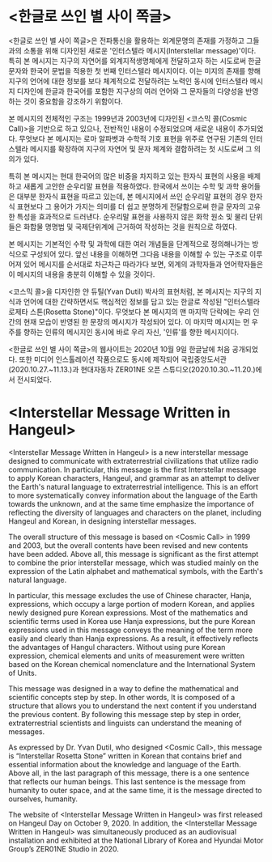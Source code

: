 # &lt;한글로 쓰인 별 사이 쪽글&gt;

&lt;한글로 쓰인 별 사이 쪽글&gt;은 전파통신을 활용하는 외계문명의 존재를 가정하고 그들과의 소통을 위해 디자인된 새로운 '인터스텔라 메시지(Interstellar message)'이다. 특히 본 메시지는 지구의 자연어를 외계지적생명체에게 전달하고자 하는 시도로써 한글 문자와 한국어 문법을 적용한 첫 번째 인터스텔라 메시지이다. 이는 미지의 존재를 향해 지구의 언어에 대한 정보를 보다 체계적으로 전달하려는 노력인 동시에 인터스텔라 메시지 디자인에 한글과 한국어를 포함한 지구상의 여러 언어와 그 문자들의 다양성을 반영하는 것이 중요함을 강조하기 위함이다.

본 메시지의 전체적인 구조는 1999년과 2003년에 디자인된 &lt;코스믹 콜(Cosmic Call)&gt;을 기반으로 하고 있으나, 전반적인 내용이 수정되었으며 새로운 내용이 추가되었다. 무엇보다 본 메시지는 로마 알파벳과 수학적 기호 표현을 위주로 연구된 기존의 인터스텔라 메시지를 확장하여 지구의 자연어 및 문자 체계와 결합하려는 첫 시도로써 그 의의가 있다.

특히 본 메시지는 현대 한국어의 많은 비중을 차지하고 있는 한자식 표현의 사용을 배제하고 새롭게 고안한 순우리말 표현을 적용하였다. 한국에서 쓰이는 수학 및 과학 용어들은 대부분 한자식 표현을 따르고 있는데, 본 메시지에서 쓰인 순우리말 표현의 경우 한자식 표현보다 그 용어가 가지는 의미를 더 쉽고 분명하게 전달함으로써 한글 문자의 고유한 특성을 효과적으로 드러낸다. 순우리말 표현을 사용하지 않은 화학 원소 및 물리 단위들은 화합물 명명법 및 국제단위계에 근거하여 작성하는 것을 원칙으로 하였다.

본 메시지는 기본적인 수학 및 과학에 대한 여러 개념들을 단계적으로 정의해나가는 방식으로 구성되어 있다. 앞선 내용을 이해하면 그다음 내용을 이해할 수 있는 구조로 이루어져 있어 메시지를 순서대로 차근차근 따라가다 보면, 외계의 과학자들과 언어학자들은 이 메시지의 내용을 충분히 이해할 수 있을 것이다.

&lt;코스믹 콜&gt;을 디자인한 얀 듀틸(Yvan Dutil) 박사의 표현처럼, 본 메시지는 지구의 지식과 언어에 대한 간략하면서도 핵심적인 정보를 담고 있는 한글로 작성된 "인터스텔라 로제타 스톤(Rosetta Stone)"이다. 무엇보다 본 메시지의 맨 마지막 단락에는 우리 인간의 현재 모습이 반영된 한 문장의 메시지가 작성되어 있다. 이 마지막 메시지는 먼 우주를 향하는 인류의 메시지인 동시에 바로 우리 자신, '인류'를 향한 메시지이다.

&lt;한글로 쓰인 별 사이 쪽글&gt;의 웹사이트는 2020년 10월 9일 한글날에 처음 공개되었다. 또한 미디어 인스톨레이션 작품으로도 동시에 제작되어 국립중앙도서관(2020.10.27.~11.13.)과 현대자동차 ZER01NE 오픈 스튜디오(2020.10.30.~11.20.)에서 전시되었다.

# &lt;Interstellar Message Written in Hangeul&gt;

&lt;Interstellar Message Written in Hangeul&gt; is a new interstellar message designed to communicate with extraterrestrial civilizations that utilize radio communication. In particular, this message is the first Interstellar message to apply Korean characters, Hangeul, and grammar as an attempt to deliver the Earth's natural language to extraterrestrial intelligence. This is an effort to more systematically convey information about the language of the Earth towards the unknown, and at the same time emphasize the importance of reflecting the diversity of languages and characters on the planet, including Hangeul and Korean, in designing interstellar messages.

The overall structure of this message is based on &lt;Cosmic Call&gt; in 1999 and 2003, but the overall contents have been revised and new contents have been added. Above all, this message is significant as the first attempt to combine the prior interstellar message, which was studied mainly on the expression of the Latin alphabet and mathematical symbols, with the Earth's natural language.

In particular, this message excludes the use of Chinese character, Hanja, expressions, which occupy a large portion of modern Korean, and applies newly designed pure Korean expressions. Most of the mathematics and scientific terms used in Korea use Hanja expressions, but the pure Korean expressions used in this message conveys the meaning of the term more easily and clearly than Hanja expressions. As a result, it effectively reflects the advantages of Hangul characters. Without using pure Korean expression, chemical elements and units of measurement were written based on the Korean chemical nomenclature and the International System of Units.

This message was designed in a way to define the mathematical and scientific concepts step by step. In other words, It is composed of a structure that allows you to understand the next content if you understand the previous content. By following this message step by step in order, extraterrestrial scientists and linguists can understand the meaning of messages.

As expressed by Dr. Yvan Dutil, who designed &lt;Cosmic Call&gt;, this message is “Interstellar Rosetta Stone” written in Korean that contains brief and essential information about the knowledge and language of the Earth. Above all, in the last paragraph of this message, there is a one sentence that reflects our human beings. This last sentence is the message from humanity to outer space, and at the same time, it is the message directed to ourselves, humanity.

The website of &lt;Interstellar Message Written in Hangeul> was first released on Hangeul Day on October 9, 2020. In addition, the &lt;Interstellar Message Written in Hangeul&gt; was simultaneously produced as an audiovisual installation and exhibited at the National Library of Korea and Hyundai Motor Group’s ZER01NE Studio in 2020.
